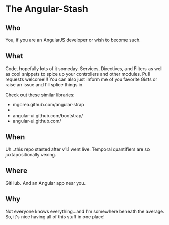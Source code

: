 # The Angular-Stash 

Who
---
You, if you are an AngularJS developer or wish to become such.

What
----
Code, hopefully lots of it someday.  Services, Directives, and Filters as well as cool snippets to spice up your controllers and other modules.  Pull requests welcome!!!  You can also just inform me of you favorite Gists or raise an issue and I'll splice things in.

Check out these similar libraries:

- mgcrea.github.com/angular-strap
-
- angular-ui.github.com/bootstrap/
- angular-ui.github.com/


When
----
Uh...this repo started after v1.1 went live.  Temporal quantifiers are so juxtapositionally vexing.

Where
-----
GitHub.  And an Angular app near you.

Why
---
Not everyone knows everything...and I'm somewhere beneath the average.  So, it's nice having all of this stuff in one place!
